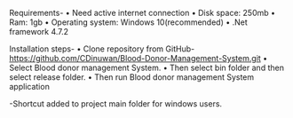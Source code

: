 Requirements-
•	Need active internet connection
•	Disk space: 250mb
•	Ram: 1gb
•	Operating system: Windows 10(recommended)
•	.Net framework 4.7.2

Installation steps-
•	Clone repository from GitHub- https://github.com/CDinuwan/Blood-Donor-Management-System.git
•	Select Blood donor management System.
•	Then select bin folder and then select release folder.
•	Then run Blood donor management System application

-Shortcut added to project main folder for windows users.
